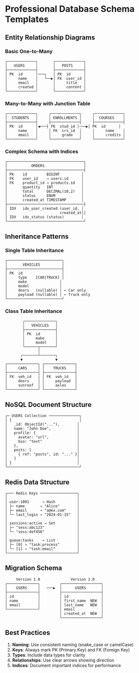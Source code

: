 # Professional Database Schema Templates

## Entity Relationship Diagrams

### Basic One-to-Many
```
┌─────────────┐       ┌─────────────┐
│   USERS     │       │   POSTS     │
├─────────────┤       ├─────────────┤
│ PK  id      │───┐   │ PK  id      │
│     name    │   └──▶│ FK  user_id │
│     email   │       │     title   │
│     created │       │     content │
└─────────────┘       └─────────────┘
```

### Many-to-Many with Junction Table
```
┌─────────────┐     ┌─────────────┐     ┌─────────────┐
│  STUDENTS   │     │ ENROLLMENTS │     │  COURSES    │
├─────────────┤     ├─────────────┤     ├─────────────┤
│ PK  id      │◀───┤ FK  stud_id │───▶│ PK  id      │
│     name    │     │ FK  crs_id  │     │     name    │
│     email   │     │     grade   │     │     credits │
└─────────────┘     └─────────────┘     └─────────────┘
```

### Complex Schema with Indices
```
┌───────────────────────────────────┐
│           ORDERS                  │
├───────────────────────────────────┤
│ PK    id         BIGINT          │
│ FK    user_id    → users.id      │
│ FK    product_id → products.id   │
│       quantity   INT             │
│       total      DECIMAL(10,2)   │
│       status     ENUM            │
│       created_at TIMESTAMP       │
├───────────────────────────────────┤
│ IDX   idx_user_created (user_id, │
│                        created_at)│
│ IDX   idx_status (status)        │
└───────────────────────────────────┘
```

## Inheritance Patterns

### Single Table Inheritance
```
┌─────────────────────────┐
│       VEHICLES          │
├─────────────────────────┤
│ PK  id                  │
│     type    [CAR|TRUCK] │
│     make               │
│     model              │
│     doors   (nullable) │ ← Car only
│     payload (nullable) │ ← Truck only
└─────────────────────────┘
```

### Class Table Inheritance
```
        ┌──────────────┐
        │   VEHICLES   │
        ├──────────────┤
        │ PK  id       │
        │     make     │
        │     model    │
        └──────┬───────┘
               │
       ┌───────┴───────┐
       ▼               ▼
┌──────────────┐ ┌──────────────┐
│     CARS     │ │    TRUCKS    │
├──────────────┤ ├──────────────┤
│ FK  veh_id   │ │ FK  veh_id   │
│     doors    │ │     payload  │
│     sunroof  │ │     axles    │
└──────────────┘ └──────────────┘
```

## NoSQL Document Structure
```
┌─ USERS Collection ──────────────┐
│ {                               │
│   _id: ObjectId("..."),        │
│   name: "John Doe",            │
│   profile: {                   │
│     avatar: "url",             │
│     bio: "text"                │
│   },                           │
│   posts: [                     │
│     { ref: "posts", id: "..." }│
│   ]                            │
│ }                              │
└─────────────────────────────────┘
```

## Redis Data Structure
```
┌─── Redis Keys ─────────────────┐
│                                │
│ user:1001      → Hash          │
│ ├─ name       → "Alice"        │
│ ├─ email      → "a@ex.com"     │
│ └─ last_login → "2024-01-15"   │
│                                │
│ sessions:active → Set          │
│ ├─ "sess:abc123"               │
│ └─ "sess:def456"               │
│                                │
│ queue:tasks    → List          │
│ ├─ [0] → "task:process"        │
│ └─ [1] → "task:email"          │
└────────────────────────────────┘
```

## Migration Schema
```
     Version 1.0              Version 2.0
┌──────────────┐         ┌──────────────────┐
│    USERS     │   ───▶  │      USERS       │
├──────────────┤         ├──────────────────┤
│ id           │         │ id               │
│ name         │         │ first_name  NEW  │
│ email        │         │ last_name   NEW  │
└──────────────┘         │ email            │
                         │ created_at  NEW  │
                         └──────────────────┘
```

## Best Practices

1. **Naming**: Use consistent naming (snake_case or camelCase)
2. **Keys**: Always mark PK (Primary Key) and FK (Foreign Key)
3. **Types**: Include data types for clarity
4. **Relationships**: Use clear arrows showing direction
5. **Indices**: Document important indices for performance